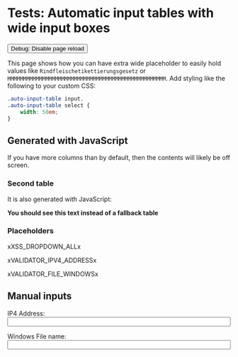 # Tests: Automatic input tables with wide input boxes

<button class="md-button md-button--primary" onclick="PlaceholderPlugin.debug_disable_reload()">Debug: Disable page reload</button>

<style>
.auto-input-table input,
.auto-input-table select {
    width: 50em;
}
</style>

This page shows how you can have extra wide placeholder to easily hold values like `Rindfleischetikettierungsgesetz` or `MMMMMMMMMMMMMMMMMMMMMMMMMMMMMMMMMMMMMMMMMMMMMMMMMM`. Add styling like the following to your custom CSS:
```css
.auto-input-table input,
.auto-input-table select {
    width: 50em;
}
```

## Generated with JavaScript

If you have more columns than by default, then the contents will likely be off screen.

<div class="auto-input-table" data-columns="name,input,value,description"></div>

### Second table

It is also generated with JavaScript:

<div class="auto-input-table" data-columns="description-or-name,input"><b>You should see this text instead of a fallback table</b></div>

### Placeholders

xXSS_DROPDOWN_ALLx

xVALIDATOR_IPV4_ADDRESSx

xVALIDATOR_FILE_WINDOWSx

## Manual inputs

IP4 Address:<br>
<input class="some-custom-class-for-styling" data-input-for="VALIDATOR_IPV4_ADDRESS">

Windows File name:<br>
<input class="some-custom-class-for-styling" data-input-for="VALIDATOR_FILE_WINDOWS">


<style>
.some-custom-class-for-styling {
    width: 100%;
}
</style>

